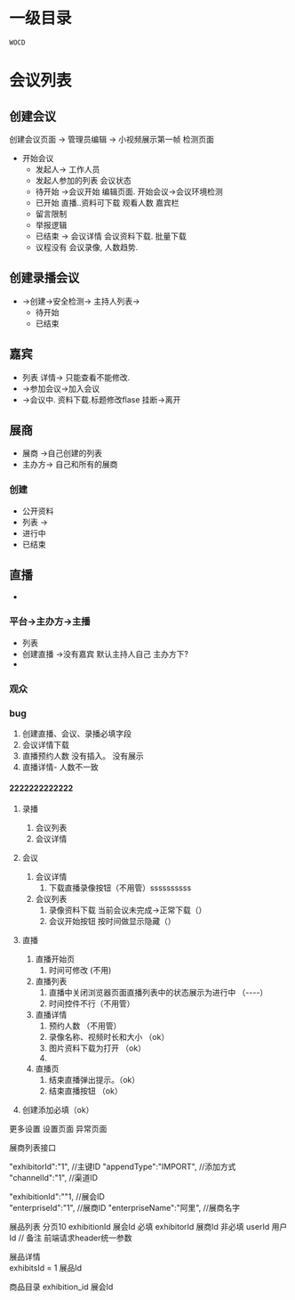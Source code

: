 # 一级目录
`WOCD`

# 会议列表
## 创建会议
创建会议页面 -> 管理员编辑 ->  小视频展示第一帧 检测页面
* 开始会议
  * 发起人-> 工作人员 
  * 发起人参加的列表 会议状态
  * 待开始 ->会议开始  编辑页面.   开始会议->会议环境检测
  * 已开始  直播..资料可下载  观看人数 嘉宾栏
  *  留言限制
  *  举报逻辑 
  *  已结束  -> 会议详情 会议资料下载. 批量下载
  *  议程没有  会议录像, 人数趋势.
##  创建录播会议
* ->创建->安全检测-> 主持人列表->
  * 待开始 
  * 已结束

## 嘉宾
* 列表 详情-> 只能查看不能修改.
* ->参加会议->加入会议
* ->会议中.  资料下载.标题修改flase  挂断->离开
## 展商
* 展商 ->自己创建的列表
* 主办方-> 自己和所有的展商
### 创建
* 公开资料
* 列表 -> 
* 进行中
* 已结束 
## 直播
* 
### 平台->主办方->主播
* 列表 
* 创建直播 ->没有嘉宾 默认主持人自己 主办方下?
* 
### 观众
### bug
1. 创建直播、会议、录播必填字段
2. 会议详情下载
3.  直播预约人数 没有插入。 没有展示
4.  直播详情- 人数不一致

#### 2222222222222

1. 录播
   1. 会议列表
   2. 会议详情
   
2. 会议
   1. 会议详情
      1. 下载直播录像按钮（不用管）ssssssssss
   2. 会议列表
      1. 录像资料下载   当前会议未完成->正常下载（）
      2. 会议开始按钮 按时间做显示隐藏（）
   
3. 直播
   1. 直播开始页
      1. 时间可修改  (不用)
   2. 直播列表
       1.  直播中关闭浏览器页面直播列表中的状态展示为进行中  （----）
       2.  时间控件不行（不用管）
   3. 直播详情
         1. 预约人数  （不用管）
         2. 录像名称、视频时长和大小  （ok）
         3. 图片资料下载为打开  （ok）
         4. 
   4. 直播页
         1. 结束直播弹出提示。（ok）
         2. 结束直播按钮 （ok）
4.  创建添加必填（ok）


更多设置 设置页面
异常页面

展商列表接口

"exhibitorId":"1", //主键ID
"appendType":"IMPORT", //添加方式
"channelId":"1", //渠道ID

"exhibitionId":""1, //展会ID          
"enterpriseId":"1", //展商ID
"enterpriseName":"阿里", //展商名字


 
展品列表     分页10
exhibitionId 展会Id 必填
exhibitorId 展商Id 非必填
userId 用户Id // 备注 前端请求header统一参数 

展品详情  
exhibitsId = 1 展品Id

商品目录
exhibition_id 展会Id

